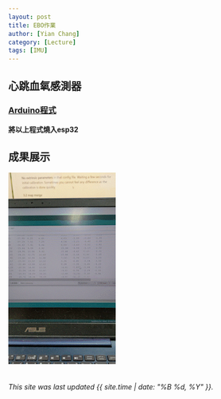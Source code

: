```yaml
---
layout: post
title: EBO作業
author: [Yian Chang]
category: [Lecture]
tags: [IMU]
---
```

## 心跳血氧感測器
### [Arduino程式](https://github.com/rkuo2000/arduino/blob/master/examples/Sensors/MAX30102_OLED_BPM/MAX30102_OLED_BPM.ino)

**將以上程式燒入esp32**
## 成果展示
![](https://github.com/Ian1121023/MCU-project/blob/main/images/KalmanFilter.gif?raw=true)<br>
<br>
<br>
*This site was last updated {{ site.time | date: "%B %d, %Y" }}.*



